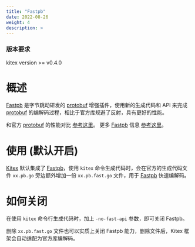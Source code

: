 ```yaml
---
title: "Fastpb"
date: 2022-08-26
weight: 4
description: >
---
```


### 版本要求

kitex version >= v0.4.0

# 概述

[Fastpb][Fastpb] 是字节跳动研发的 [protobuf][protobuf] 增强插件，使用新的生成代码和 API 来完成 [protobuf][protobuf] 的编解码过程，相比于官方库规避了反射，具有更好的性能。

和官方 [protobuf][protobuf] 的性能对比 [参考这里][fastpb-benchmark]。
更多 [Fastpb][Fastpb] 信息 [参考这里][Fastpb]。

# 使用 (默认开启)

[Kitex][Kitex] 默认集成了 [Fastpb][Fastpb]，使用 `kitex` 命令生成代码时，会在官方的生成代码文件 `xx.pb.go` 旁边额外增加一份 `xx.pb.fast.go`
文件，用于 [Fastpb][Fastpb] 快速编解码。

# 如何关闭

在使用 `kitex` 命令行生成代码时，加上  `-no-fast-api`  参数，即可关闭 Fastpb。

删除 `xx.pb.fast.go` 文件也可以实质上关闭 Fastpb 能力，删除文件后，Kitex 框架会自动适配为官方库编解码。


[Fastpb]: https://github.com/cloudwego/fastpb

[Kitex]: https://github.com/cloudwego/kitex

[protobuf]: https://github.com/golang/protobuf

[fastpb-benchmark]: https://github.com/cloudwego/fastpb#performance
